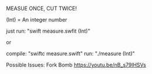 MEASUE ONCE, CUT TWICE!


(Int) = An integer number

just run: "swift measure.swfit (Int)"

or

compile: "swiftc measure.swift"
run: "./measure (Int)"



Possible Issues: Fork Bomb https://youtu.be/nB_s79lHSVs
